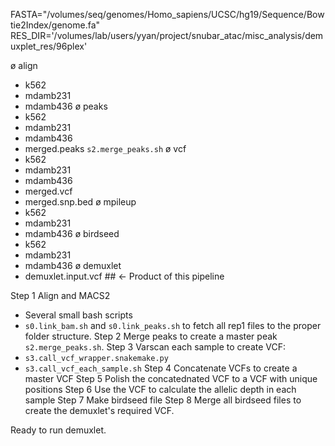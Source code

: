 FASTA="/volumes/seq/genomes/Homo_sapiens/UCSC/hg19/Sequence/Bowtie2Index/genome.fa"
RES_DIR='/volumes/lab/users/yyan/project/snubar_atac/misc_analysis/demuxplet_res/96plex'

ø align
  - k562
  - mdamb231
  - mdamb436
ø peaks
  - k562
  - mdamb231
  - mdamb436
  - merged.peaks `s2.merge_peaks.sh`
ø vcf
  - k562
  - mdamb231
  - mdamb436
  - merged.vcf
  - merged.snp.bed
ø mpileup
  - k562
  - mdamb231
  - mdamb436
ø birdseed
  - k562
  - mdamb231
  - mdamb436
ø demuxlet
  - demuxlet.input.vcf  ## <- Product of this pipeline

Step 1 Align and MACS2
  - Several small bash scripts
  - `s0.link_bam.sh` and `s0.link_peaks.sh` to fetch all rep1 files to the proper folder structure.
Step 2 Merge peaks to create a master peak `s2.merge_peaks.sh`.
Step 3 Varscan each sample to create VCF:
  - `s3.call_vcf_wrapper.snakemake.py`
  - `s3.call_vcf_each_sample.sh`
Step 4 Concatenate VCFs to create a master VCF
Step 5 Polish the concatednated VCF to a VCF with unique positions
Step 6 Use the VCF to calculate the allelic depth in each sample
Step 7 Make birdseed file
Step 8 Merge all birdseed files to create the demuxlet's required VCF.

Ready to run demuxlet.

  
